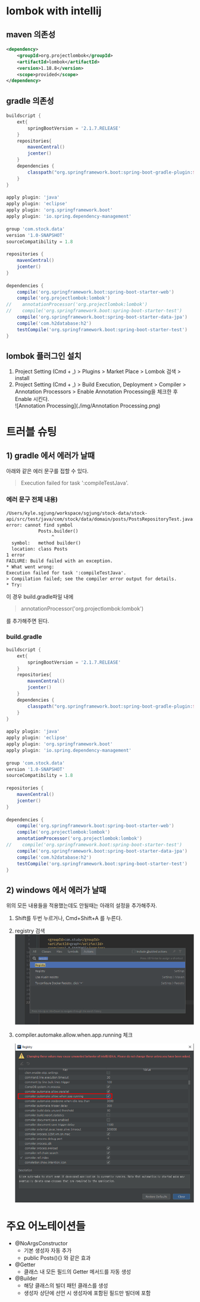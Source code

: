 # lombok with intellij



## maven 의존성

```xml
<dependency>
    <groupId>org.projectlombok</groupId>
    <artifactId>lombok</artifactId>
    <version>1.18.8</version>
    <scope>provided</scope>
</dependency>
```



## gradle 의존성

```groovy
buildscript {
    ext{
        springBootVersion = '2.1.7.RELEASE'
    }
    repositories{
        mavenCentral()
        jcenter()
    }
    dependencies {
        classpath("org.springframework.boot:spring-boot-gradle-plugin:${springBootVersion}")
    }
}

apply plugin: 'java'
apply plugin: 'eclipse'
apply plugin: 'org.springframework.boot'
apply plugin: 'io.spring.dependency-management'

group 'com.stock.data'
version '1.0-SNAPSHOT'
sourceCompatibility = 1.8

repositories {
    mavenCentral()
    jcenter()
}

dependencies {
    compile('org.springframework.boot:spring-boot-starter-web')
    compile('org.projectlombok:lombok')
//    annotationProcessor('org.projectlombok:lombok')
//    compile('org.springframework.boot:spring-boot-starter-test')
    compile('org.springframework.boot:spring-boot-starter-data-jpa')
    compile('com.h2database:h2')
    testCompile('org.springframework.boot:spring-boot-starter-test')
}

```



## lombok 플러그인 설치

1. Project Setting (Cmd + ,) > Plugins > Market Place > Lombok 검색 > install
2. Project Setting (Cmd + ,) > Build Execution, Deployment > Compiler > Annotation Processors > Enable Annotation Processing을 체크한 후 Enable 시킨다.  
   ![Annotation Processing](./img/Annotation Processing.png)



# 트러블 슈팅

## 1) gradle 에서 에러가 날때

아래와 같은 에러 문구를 접할 수 있다.  

>  Execution failed for task ':compileTestJava'.

  

### 에러 문구 전체 내용)

```text
/Users/kyle.sgjung/workspace/sgjung/stock-data/stock-api/src/test/java/com/stock/data/domain/posts/PostsRepositoryTest.java:33: error: cannot find symbol
			Posts.builder()
			     ^
  symbol:   method builder()
  location: class Posts
1 error
FAILURE: Build failed with an exception.
* What went wrong:
Execution failed for task ':compileTestJava'.
> Compilation failed; see the compiler error output for details.
* Try:
```



이 경우 build.gradle파일 내에 

> annotationProcessor('org.projectlombok:lombok')

를 추가해주면 된다.  


### build.gradle

```groovy
buildscript {
    ext{
        springBootVersion = '2.1.7.RELEASE'
    }
    repositories{
        mavenCentral()
        jcenter()
    }
    dependencies {
        classpath("org.springframework.boot:spring-boot-gradle-plugin:${springBootVersion}")
    }
}

apply plugin: 'java'
apply plugin: 'eclipse'
apply plugin: 'org.springframework.boot'
apply plugin: 'io.spring.dependency-management'

group 'com.stock.data'
version '1.0-SNAPSHOT'
sourceCompatibility = 1.8

repositories {
    mavenCentral()
    jcenter()
}

dependencies {
    compile('org.springframework.boot:spring-boot-starter-web')
    compile('org.projectlombok:lombok')
    annotationProcessor('org.projectlombok:lombok')
//    compile('org.springframework.boot:spring-boot-starter-test')
    compile('org.springframework.boot:spring-boot-starter-data-jpa')
    compile('com.h2database:h2')
    testCompile('org.springframework.boot:spring-boot-starter-test')
}

```



## 2) windows 에서 에러가 날때

위의 모든 내용들을 적용했는데도 안될때는 아래의 설정을 추가해주자.

1. Shift를 두번 누르거나, Cmd+Shift+A 를 누른다. 

2. registry 검색  
   ![windows1](./img/Windows_트러블슈팅_1.png)

3. compiler.automake.allow.when.app.running 체크  

   ![windows2](./img/Windows_트러블슈팅_2.png)



# 주요 어노테이션들

- @NoArgsConstructor
  - 기본 생성자 자동 추가
  - public Posts(){} 와 같은 효과
- @Getter
  - 클래스 내 모든 필드의 Getter 메서드를 자동 생성
- @Builder
  - 해당 클래스의 빌더 패턴 클래스를 생성
  - 생성자 상단에 선언 시 생성자에 포함된 필드만 빌더에 포함


